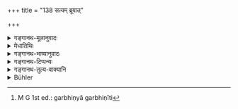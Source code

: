 +++
title = "138 सत्यम् ब्रूयात्"

+++

<details><summary>गङ्गानथ-मूलानुवादः</summary>

He shall say what is true; and he shall say what is agreeable; he shall not say what is true, but disagreeale; nor shall he say what is agreeable, but untrue; this is the eternal law.—(138)
</details>

<details><summary>मेधातिथिः</summary>

अर्थप्रयुक्तवचनं सत्ये नियम्यते । यथादृष्टं श्रुतं च **सत्यं** । **प्रियं ब्रूयात्** । द्वितीयो ऽयं विधिः । औदार्यादिगुणानुकथनं परस्यादृष्टेनापि केनचिद् अवसरेण । तथा पुत्रजन्मादि "ब्राह्मण पुत्रस् ते जातः" इत्य् असत्य् अपि स्वप्रयोजने यदि सत्यं तद् वक्तव्यम् । यदि तस्य तन् न विदितम् । सत्यं प्रियम् अप्रियं वास्ति । प्रियं दर्शितम् "ब्राह्मण पुत्रः" इत्यादि । अप्रियं यथा "ब्राह्मण कन्या ते गर्भिणी" । तद् असत्यं न ब्रूयात्, सत्यम् अपि कन्यागर्भग्रहणम् अप्रियत्वाद् अप्रकाश्यम् । सत्यां गतौ तूष्णीम् आसितव्यम् ।

- <u>ननु</u> गर्भिण्याम् अगर्भिणीति[^२१४] वक्तव्यं प्रियत्वात्, अत आह- **प्रियं च नानृतं ब्रूयाद्** इति । एवं च यस्य प्रथमः साक्षात्कारस् तेन तत्र तूष्णीम् आसितुं न लब्यते । **एष सनातनो धर्मः** । सनातनो नित्यो वेदस् तेन विहितत्वाद् धर्मो ऽपि सनातनः ॥ ४.१३८ ॥


[^२१४]:
     M G 1st ed.: garbhiṇyā garbhiṇīti
</details>

<details><summary>गङ्गानथ-भाष्यानुवादः</summary>

In regard to what a man may be called upon to speak, he is restricted to telling the truth. The ‘*true*’ is that which is in strict accordance with what is seen and heard.

‘*He shall say what is agreeable*.’— This is a second injunction. It is only right to describe the nobility and other good qualities of a person, even without any purpose. Then again, it would be right to speak to a person of the birth of his son—‘O Brāhmaṇa, a son has been born to you’—if it were true; even though the speeker may not have any motive of his own in conveying the information; if it is not known to him already.

What is ‘true’ may be ‘agreeable’ as well as ‘disagreeable.’ An example of the ‘agreeable truth’ has been already shown, in the form of the assertion, ‘O Brāhmaṇa, a son has been born to you.’ An example of the ‘disagreeable truth’ we have in the form of the assertion, ‘Your maiden daughter is with child’. If this he *untrue*, it should not be spoken of, of course; but even if it be true, the fact of a virgin being with child is something that should not be spoken of. In such cases, if the man can help it, he should remain silent.

People might be led to think that, even when the girl is pregnant, it would be right to say, ‘she is not pregnant,’ as such an assertion would he ‘agreeable;’—with a view to this, the Author has added—‘*He shall not say what is agreeable, but untrue*;’ so that for the man who is the first to notice the signs of pregnancy in the girl, it would not do to remain silent.

‘*This is the eternal law*’— The Veda is eternal, hence the law laid down in the Veda is also eternal.—(138)
</details>

<details><summary>गङ्गानथ-टिप्पन्यः</summary>

This verse is quoted in *Aparārka*, (p. 163) to the effect that only
such truth should be told as is agreeable; it quotes the words of Vyāsa
to the effect that ‘only such truth should be told as is beneficial to
living beings.’

It is quoted also in *Parāśaramādhava* (Ācāra, p. 523);—and in
*Smṛticandrikā* (Saṃskāra, p. 14).
</details>

<details><summary>गङ्गानथ-तुल्य-वाक्यानि</summary>

*Gautama* (9.68).—‘Devoted to truth and gentlemanly in his behaviour.’

*Viṣṇu* (71.73-4).—‘Not what is untrue;—nor what is disagreeable.’

*Yājñavalkya* (1.132).—‘He shall never expose himself to danger; he
shall not, without reason, say what is disagreeable, nor what is not
beneficial or untrue; he shall not be a thief, nor an usurer.’

*Devala* (Aparārka, p. 174).—‘Harsh words, calumny, hack-biting, lying,
useless talk, cruel words are the six defects of speech; also speaking
before a person of the defects of his country, family, caste, learning,
arts, appearance, conduct, character, dress, body, livelihood; words
productive of anger and fear, etc., etc.’

*Dukṣa* (Do., p. 175).—‘Lying, adultery, eating of forbidden food, etc.,
etc.’

*Yama* (Do., p. 176).—‘One should not either say or listen to wicked
words, specially in regard to Brāhmaṇas.’
</details>

<details><summary>Bühler</summary>

138	Let him say what is true, let him say what is pleasing, let him utter no disagreeable truth, and let him utter no agreeable falsehood; that is the eternal law.
</details>

